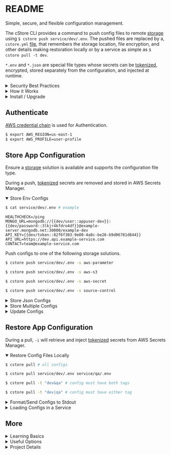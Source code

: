 # README

Simple, secure, and flexible configuration management.

The cStore CLI provides a command to push config files to remote [storage](docs/STORES.md) using `$ cstore push service/dev/.env`. The pushed files are replaced by a, `cstore.yml` [file](docs/CATALOG.md), that remembers the storage location, file encryption, and other details making restoration locally or by a service as simple as `$ cstore pull -t dev`.

`*.env` and `*.json` are special file types whose secrets can be [tokenized](docs/SECRETS.md), encrypted, stored separately from the configuration, and injected at runtime.

<details>
  <summary>Security Best Practices</summary>

  While cStore provides a simple and flexible way to store and retrieve configuration and secrets, the user has the responsibility to ensure the usage patterns and storage solution meet the oganization's security requirements.

  ### Best Practices ###
  * Understand your organizations security requirements.
  * Understand what cStore does before using it.
  * Never print or send cStore's `stdout` to logs.
  * Always use encryption when storing secrets.
  * Use your organization's approved vaults for storing secrets.
  * Avoid exporting secrets into the environment when possible.
  * Realize many security mistakes are made by users; so, be careful!

</details>

<details>
  <summary>How it Works</summary>

```
├── project
│   ├── components
│   ├── models
│   ├── main.go
│   ├── Dockerfile 
│   ├── cstore.yml (catalog)
│   └── service
│       └── dev
│       │   └── .env (stored)
│       |   └── .cstore (ghost)
│       |   └── fargate.yml
│       |   └── docker-compose.yml
│       │
│       └── prod
│           └── .env (stored)
│           └── .cstore (ghost)
│           └── fargate.yml
│           └── docker-compose.yml
```
The `cstore.yml` [catalog](docs/CATALOG.md) and hidden `.cstore` ghost files reference the stored `*.env` files. Secrets no longer need to be checked into source control.

When the repository has been cloned or the project shared, running `$ cstore pull` in the same directory as the `cstore.yml` [catalog](docs/CATALOG.md) or any of the `.cstore` ghost files will locate, download, and decrypt the configuration files to their respective original location restoring the project's environment configuration.

Example: `cstore.yml`
```yml
version: v4
context: project
files:
- path: service/dev/.env
  store: aws-s3
  type: env
  data:
    AWS_S3_BUCKET: my-bucket
    AWS_STORE_KMS_KEY_ID: ""
    AWS_VAULT_KMS_KEY_ID: aws/secretsmanager
  tags:
  - service
  - dev
  vaults:
    access: env
    secrets: aws-secrets-manager
  versions: []
- path: service/prod/.env
  store: aws-parameter
  type: env
  data:
    AWS_STORE_KMS_KEY_ID: aws/ssm
    AWS_VAULT_KMS_KEY_ID: aws/secretsmanager
  tags:
  - service
  - prod
  vaults:
    access: env
    secrets: aws-secrets-manager
  versions: []
```

</details>

<details>
  <summary>Install / Upgrade</summary>

| OS | CMD | Notes |
|----|----|----|
| Mac | ```$ sudo curl -L -o  /usr/local/bin/cstore https://github.com/turnerlabs/cstore/releases/download/v3.8.0-alpha/cstore_darwin_amd64 && sudo chmod +x /usr/local/bin/cstore``` ||
| Linux | ```$ sudo curl -L -o  /usr/local/bin/cstore https://github.com/turnerlabs/cstore/releases/download/v3.8.0-alpha/cstore_linux_386 && sudo chmod +x /usr/local/bin/cstore``` ||
| Windows | ```C:\> mkdir %HOMEPATH%\cstore\bin & wget -O %HOMEPATH%\cstore\bin\cstore.exe https://github.com/turnerlabs/cstore/releases/download/v3.8.0-alpha/cstore_windows_amd64.exe``` (add `%HOMEPATH%\cstore\bin` to the `PATH` to make cstore executable from anywhere)|install requires wget v1.20 |

</details>

## Authenticate ##

[AWS credential chain](https://docs.aws.amazon.com/sdk-for-go/v1/developer-guide/configuring-sdk.html) is used for Authentication.

```bash
$ export AWS_REGION=us-east-1
$ export AWS_PROFILE=user-profile
```

## Store App Configuration ##

Ensure a [storage](docs/STORES.md) solution is available and supports the configuration file type.

During a push, [tokenized](docs/SECRETS.md) secrets are removed and stored in AWS Secrets Manager.

<details open>
  <summary>Store Env Configs</summary>

```bash
$ cat service/dev/.env # example
```
```
HEALTHCHECK=/ping
MONGO_URL=mongodb://{{dev/user::appuser-dev}}:{{dev/password::3lkjr4kfdro4df}}@example-server.mongodb.net:30000/example-dev
API_KEY={{dev/token::82f6f303-9e00-4a8c-be26-b9d06781d844}}
API_URL=https://dev.api.example-service.com
CONTACT=team@example-service.com
```

Push configs to one of the following storage solutions.
```bash
$ cstore push service/dev/.env -s aws-parameter 
```
```bash
$ cstore push service/dev/.env -s aws-s3
```
```bash
$ cstore push service/dev/.env -s aws-secret
```
```bash
$ cstore push service/dev/.env -s source-control
```
</details>

<details>
  <summary>Store Json Configs</summary>

```bash
$ cat service/dev/config.json # example
```
```json
{
    "db_url" : "mongodb://{{dev/user::app_user}}:{{dev/password::4kdnow55jdjnk3nd}}@example-server.mongodb.net:30000/example-dev",
    "api_key": "{{dev/key::82f6f303-9e00-4a8c-be26-b9d06781d844}}",
    "healthcheck": "/ping",
    "contact": "team@example-service.com"
}
```

```bash
$ cstore push service/dev/config.json -s aws-s3
```
```bash
$ cstore push service/dev/config.json -s aws-secret
```

</details>

<details>
  <summary>Store Multiple Configs</summary>

```bash
$ cstore push service/dev/.env service/qa/.env
```

Auto discover and push multiple files in `service` folder.
```bash
$ cstore push $(find service -name '*.env')
```
</details>
<details>
  <summary>Update Configs</summary>

```bash
$ cstore push # all configs
```
```bash
$ cstore push service/dev/.env service/qa/.env 
```
```bash
$ cstore push -t "dev&qa" # config must have both tags
```
```bash
$ cstore push -t "dev|qa" # config must have either tag
```

</details>

## Restore App Configuration ##

During a pull, `-i` will retrieve and inject [tokenized](docs/SECRETS.md) secrets from AWS Secrets Manager.

<details open="true">
  <summary>Restore Config Files Locally</summary>

```bash
$ cstore pull # all configs
```
```bash
$ cstore pull service/dev/.env service/qa/.env 
```
```bash
$ cstore pull -t "dev&qa" # config must have both tags
```
```bash
$ cstore pull -t "dev|qa" # config must have either tag
```
</details>

<details>
  <summary>Format/Send Configs to Stdout</summary>

```bash
$ cstore pull -t dev -e # raw file contents
```
```bash
$ cstore pull service/dev/.env -g json-object # JSON object format
```
```bash
$ eval $( cstore pull service/dev/.env -g terminal-export ) # export environment variables
```

Output Task Definition JSON [Env](https://docs.aws.amazon.com/AmazonECS/latest/developerguide/task_definition_parameters.html#container_definition_environment)/[Secrets](https://docs.aws.amazon.com/AmazonECS/latest/developerguide/specifying-sensitive-data.html) Formats (`.env`)
```bash
$ cstore pull -t dev -g task-def-env # AWS Task Definition environment
```
```bash
$ cstore pull -t dev -g task-def-secrets --store-command refs # AWS Task Definition secrets
```

</details>

<details>
  <summary>Loading Configs in a Service</summary>

* [Docker Container](docs/DOCKER.md)
* [Lambda Function](docs/LAMBDA.md)
* [Application Memory](docs/LIBRARY.md)

</details>

## More ##

<details>
  <summary>Learning Basics</summary>

* [Terminology](docs/TERMS.md)
* [Storage Solutions](docs/STORES.md)
* [Vault Solutions](docs/VAULTS.md)
* [Catalog Fields](docs/CATALOG.md)

| Demo |  |
|---|---|
| [watch](https://youtu.be/vpNii5Y0yNg) | Get Configs With Secrets Injected |

</details>

<details>
  <summary>Useful Options</summary>

* [Tagging Files](docs/TAGGING.md)
* [Storing/Injecting Secrets](docs/SECRETS.md)
* [Versioning Files](docs/VERSIONING.md)
* [Linking Catalogs](docs/LINKING.md)
* [CLI Commands and Flags](docs/CLI.md)
* [S3 Bucket Store Terraform](docs/S3.md)
* [Ghost Files (.cstore)](docs/GHOST.md)
* [Terraform State Files](docs/TERRAFORM.md)
* [Migrate from v1 to v3+](docs/MIGRATE.md) (breaking changes)
</details>

<details>
  <summary>Project Details</summary>

* [Goals](docs/GOALS.md)
* [Integration Testing](docs/TESTING.md)
* [Publish Release](docs/PUBLISH.md)
</details>